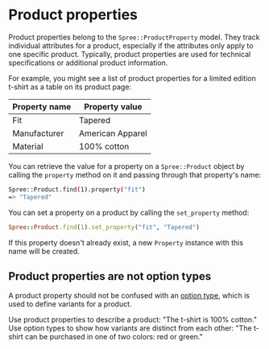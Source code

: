 # Product properties

Product properties belong to the `Spree::ProductProperty` model. They track
individual attributes for a product, especially if the attributes only apply to
one specific product. Typically, product properties are used for technical
specifications or additional product information.

For example, you might see a list of product properties for a limited edition
t-shirt as a table on its product page:

| Property name | Property value   |
|---------------|------------------|
| Fit           | Tapered          |
| Manufacturer  | American Apparel |
| Material      | 100% cotton      |

You can retrieve the value for a property on a `Spree::Product` object by
calling the `property` method on it and passing through that property's name:

```bash
Spree::Product.find(1).property("fit")
=> "Tapered"
```

You can set a property on a product by calling the `set_property` method:

```ruby
Spree::Product.find(1).set_property("fit", "Tapered")
```

If this property doesn't already exist, a new `Property` instance with this name
will be created.

## Product properties are not option types

A product property should not be confused with an [option type][option-types],
which is used to define variants for a product.

Use product properties to describe a product: "The t-shirt is 100% cotton." Use
option types to show how variants are distinct from each other: "The t-shirt can
be purchased in one of two colors: red or green."

[option-types]: variants.html#option-types
